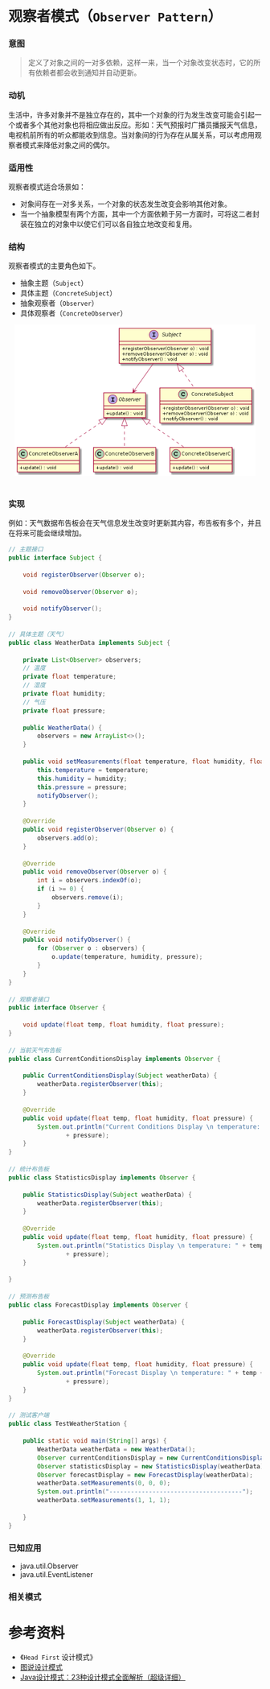 观察者模式（`Observer Pattern`）
====================
### **意图**
> 定义了对象之间的一对多依赖，这样一来，当一个对象改变状态时，它的所有依赖者都会收到通知并自动更新。

### **动机**
生活中，许多对象并不是独立存在的，其中一个对象的行为发生改变可能会引起一个或者多个其他对象也将相应做出反应。形如：天气预报时广播员播报天气信息，电视机前所有的听众都能收到信息。当对象间的行为存在从属关系，可以考虑用观察者模式来降低对象之间的偶尔。

### **适用性**
观察者模式适合场景如：
- 对象间存在一对多关系，一个对象的状态发生改变会影响其他对象。
- 当一个抽象模型有两个方面，其中一个方面依赖于另一方面时，可将这二者封装在独立的对象中以使它们可以各自独立地改变和复用。

### **结构**
观察者模式的主要角色如下。
- 抽象主题（``Subject``） 
- 具体主题（``ConcreteSubject``） 
- 抽象观察者（``Observer``） 
- 具体观察者（``ConcreteObserver``） 

<div align="center"> <img src="images/34.observer.png" width="480px"> </div><br>

### **实现**
例如：天气数据布告板会在天气信息发生改变时更新其内容，布告板有多个，并且在将来可能会继续增加。
```java
// 主题接口
public interface Subject {

	void registerObserver(Observer o);

	void removeObserver(Observer o);

	void notifyObserver();
}

// 具体主题（天气）
public class WeatherData implements Subject {

	private List<Observer> observers;
	// 温度
	private float temperature;
	// 湿度
	private float humidity;
	// 气压
	private float pressure;

	public WeatherData() {
		observers = new ArrayList<>();
	}

	public void setMeasurements(float temperature, float humidity, float pressure) {
		this.temperature = temperature;
		this.humidity = humidity;
		this.pressure = pressure;
		notifyObserver();
	}

	@Override
	public void registerObserver(Observer o) {
		observers.add(o);
	}

	@Override
	public void removeObserver(Observer o) {
		int i = observers.indexOf(o);
		if (i >= 0) {
			observers.remove(i);
		}
	}

	@Override
	public void notifyObserver() {
		for (Observer o : observers) {
			o.update(temperature, humidity, pressure);
		}
	}
}

// 观察者接口
public interface Observer {
	
	void update(float temp, float humidity, float pressure);
}

// 当前天气布告板
public class CurrentConditionsDisplay implements Observer {

	public CurrentConditionsDisplay(Subject weatherData) {
		weatherData.registerObserver(this);
	}

	@Override
	public void update(float temp, float humidity, float pressure) {
		System.out.println("Current Conditions Display \n temperature: " + temp + "，humidity:" + humidity + "，pressure:"
				+ pressure);
	}
}

// 统计布告板
public class StatisticsDisplay implements Observer {

	public StatisticsDisplay(Subject weatherData) {
		weatherData.registerObserver(this);
	}

	@Override
	public void update(float temp, float humidity, float pressure) {
		System.out.println("Statistics Display \n temperature: " + temp + "，humidity:" + humidity + "，pressure:"
				+ pressure);
	}

}

// 预测布告板
public class ForecastDisplay implements Observer {

	public ForecastDisplay(Subject weatherData) {
		weatherData.registerObserver(this);
	}

	@Override
	public void update(float temp, float humidity, float pressure) {
		System.out.println("Forecast Display \n temperature: " + temp + "，humidity:" + humidity + "，pressure:"
				+ pressure);
	}
}

// 测试客户端
public class TestWeatherStation {

	public static void main(String[] args) {
		WeatherData weatherData = new WeatherData();
		Observer currentConditionsDisplay = new CurrentConditionsDisplay(weatherData);
		Observer statisticsDisplay = new StatisticsDisplay(weatherData);
		Observer forecastDisplay = new ForecastDisplay(weatherData);
		weatherData.setMeasurements(0, 0, 0);
		System.out.println("-------------------------------------");
		weatherData.setMeasurements(1, 1, 1);
		
	}
}
```

### **已知应用**
- java.util.Observer
- java.util.EventListener

### **相关模式**


# 参考资料
- 《`Head First` 设计模式》
- [图说设计模式](https://design-patterns.readthedocs.io/zh_CN/latest/index.html)
- [Java设计模式：23种设计模式全面解析（超级详细）](http://c.biancheng.net/design_pattern/)
